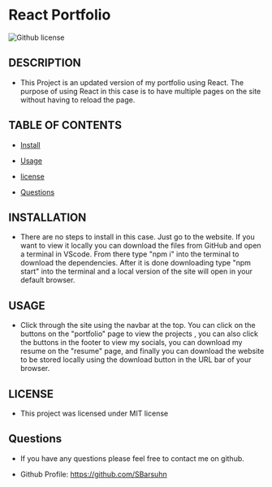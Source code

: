 # React Portfolio
![Github license](https://img.shields.io/badge/license-MIT-blue.svg)


## DESCRIPTION

- This Project is an updated version of my portfolio using React. The purpose of using React in this case is to have multiple pages on the site without having to reload the page.


## TABLE OF CONTENTS


* [Install](#install)

* [Usage](#usage)

* [license](#license)

* [Questions](#questions)


## INSTALLATION

- There are no steps to install in this case. Just go to the website. If you want to view it locally you can download the files from GitHub and open a terminal in VScode. From there type "npm i" into the terminal to download the dependencies. After it is done downloading type "npm start" into the terminal and a local version of the site will open in your default browser.


## USAGE

- Click through the site using the navbar at the top. You can click on the buttons on the "portfolio" page to view the projects , you can also click the buttons in the footer to view my socials, you can download my resume on the "resume" page, and finally you can download the website to be stored locally using the download button in the URL bar of your browser.

## LICENSE

- This project was licensed under MIT license


## Questions

- If you have any questions please feel free to contact me on github.

- Github Profile: https://github.com/SBarsuhn
